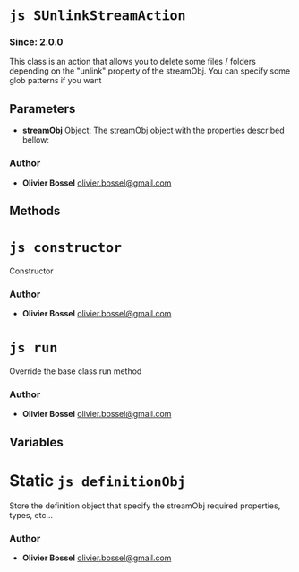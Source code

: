 


<!-- @namespace    sugar.node.stream.actions -->
<!-- @name    SUnlinkStreamAction -->

# ```js SUnlinkStreamAction ```
### Since: 2.0.0

This class is an action that allows you to delete some files / folders depending on the "unlink" property of the streamObj.
You can specify some glob patterns if you want

## Parameters

- **streamObj**  Object: The streamObj object with the properties described bellow:




### Author
- **Olivier Bossel** <a href="mailto:olivier.bossel@gmail.com">olivier.bossel@gmail.com</a> 


## Methods



<!-- @name    constructor -->

# ```js constructor ```


Constructor




### Author
- **Olivier Bossel** <a href="mailto:olivier.bossel@gmail.com">olivier.bossel@gmail.com</a> 




<!-- @name    run -->

# ```js run ```


Override the base class run method




### Author
- **Olivier Bossel** <a href="mailto:olivier.bossel@gmail.com">olivier.bossel@gmail.com</a> 


## Variables



<!-- @name    definitionObj -->

# Static ```js definitionObj ```


Store the definition object that specify the streamObj required properties, types, etc...



### Author
- **Olivier Bossel** <a href="mailto:olivier.bossel@gmail.com">olivier.bossel@gmail.com</a> 

